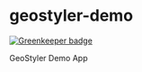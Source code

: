 # geostyler-demo

[![Greenkeeper badge](https://badges.greenkeeper.io/terrestris/geostyler-demo.svg)](https://greenkeeper.io/)

GeoStyler Demo App

